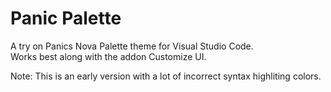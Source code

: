 # Panic Palette

A try on Panics Nova Palette theme for Visual Studio Code.  
Works best along with the addon Customize UI.

Note: This is an early version with a lot of incorrect syntax highliting colors.

